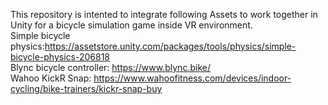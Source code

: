 This repository is intented to integrate following Assets to work together in Unity for a bicycle simulation game inside VR environment. <br />
Simple bicycle physics:https://assetstore.unity.com/packages/tools/physics/simple-bicycle-physics-206818 <br />
Blync bicycle controller: https://www.blync.bike/ <br />
Wahoo KickR Snap: https://www.wahoofitness.com/devices/indoor-cycling/bike-trainers/kickr-snap-buy <br />
